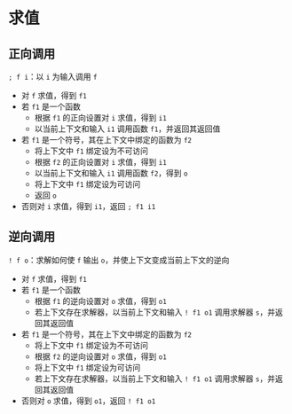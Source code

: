 # 求值

## 正向调用

`; f i`：以 `i` 为输入调用 `f`

- 对 `f` 求值，得到 `f1`
- 若 `f1` 是一个函数
  - 根据 `f1` 的正向设置对 `i` 求值，得到 `i1`
  - 以当前上下文和输入 `i1` 调用函数 `f1`，并返回其返回值
- 若 `f1` 是一个符号，其在上下文中绑定的函数为 `f2`
  - 将上下文中 `f1` 绑定设为不可访问
  - 根据 `f2` 的正向设置对 `i` 求值，得到 `i1`
  - 以当前上下文和输入 `i1` 调用函数 `f2`，得到 `o`
  - 将上下文中 `f1` 绑定设为可访问
  - 返回 `o`
- 否则对 `i` 求值，得到 `i1`，返回 `; f1 i1`

## 逆向调用

`! f o`：求解如何使 `f` 输出 `o`，并使上下文变成当前上下文的逆向

- 对 `f` 求值，得到 `f1`
- 若 `f1` 是一个函数
  - 根据 `f1` 的逆向设置对 `o` 求值，得到 `o1`
  - 若上下文存在求解器，以当前上下文和输入 `! f1 o1` 调用求解器 `s`，并返回其返回值
- 若 `f1` 是一个符号，其在上下文中绑定的函数为 `f2`
  - 将上下文中 `f1` 绑定设为不可访问
  - 根据 `f2` 的逆向设置对 `o` 求值，得到 `o1`
  - 将上下文中 `f1` 绑定设为可访问
  - 若上下文存在求解器，以当前上下文和输入 `! f1 o1` 调用求解器 `s`，并返回其返回值
- 否则对 `o` 求值，得到 `o1`，返回 `! f1 o1`
